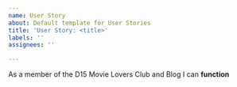 ```yaml
---
name: User Story
about: Default template for User Stories
title: 'User Story: <title>'
labels: ''
assignees: ''

---
```


As a member of the D15 Movie Lovers Club and Blog I can **function**
